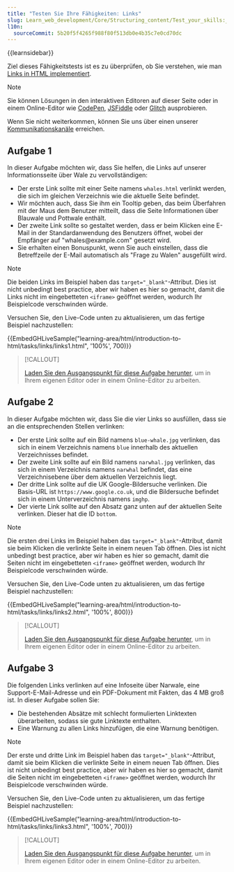 ```yaml
---
title: "Testen Sie Ihre Fähigkeiten: Links"
slug: Learn_web_development/Core/Structuring_content/Test_your_skills:_Links
l10n:
  sourceCommit: 5b20f5f4265f988f80f513db0e4b35c7e0cd70dc
---
```


{{learnsidebar}}

Ziel dieses Fähigkeitstests ist es zu überprüfen, ob Sie verstehen, wie man [Links in HTML implementiert](/de/docs/Learn_web_development/Core/Structuring_content/Creating_links).

> [!NOTE]
> Sie können Lösungen in den interaktiven Editoren auf dieser Seite oder in einem Online-Editor wie [CodePen](https://codepen.io/), [JSFiddle](https://jsfiddle.net/) oder [Glitch](https://glitch.com/) ausprobieren.
>
> Wenn Sie nicht weiterkommen, können Sie uns über einen unserer [Kommunikationskanäle](/de/docs/MDN/Community/Communication_channels) erreichen.

## Aufgabe 1

In dieser Aufgabe möchten wir, dass Sie helfen, die Links auf unserer Informationsseite über Wale zu vervollständigen:

- Der erste Link sollte mit einer Seite namens `whales.html` verlinkt werden, die sich im gleichen Verzeichnis wie die aktuelle Seite befindet.
- Wir möchten auch, dass Sie ihm ein Tooltip geben, das beim Überfahren mit der Maus dem Benutzer mitteilt, dass die Seite Informationen über Blauwale und Pottwale enthält.
- Der zweite Link sollte so gestaltet werden, dass er beim Klicken eine E-Mail in der Standardanwendung des Benutzers öffnet, wobei der Empfänger auf "whales\@example.com" gesetzt wird.
- Sie erhalten einen Bonuspunkt, wenn Sie auch einstellen, dass die Betreffzeile der E-Mail automatisch als "Frage zu Walen" ausgefüllt wird.

> [!NOTE]
> Die beiden Links im Beispiel haben das `target="_blank"`-Attribut. Dies ist nicht unbedingt best practice, aber wir haben es hier so gemacht, damit die Links nicht im eingebetteten `<iframe>` geöffnet werden, wodurch Ihr Beispielcode verschwinden würde.

Versuchen Sie, den Live-Code unten zu aktualisieren, um das fertige Beispiel nachzustellen:

{{EmbedGHLiveSample("learning-area/html/introduction-to-html/tasks/links/links1.html", '100%', 700)}}

> [!CALLOUT]
>
> [Laden Sie den Ausgangspunkt für diese Aufgabe herunter](https://github.com/mdn/learning-area/blob/main/html/introduction-to-html/tasks/links/links1-download.html), um in Ihrem eigenen Editor oder in einem Online-Editor zu arbeiten.

## Aufgabe 2

In dieser Aufgabe möchten wir, dass Sie die vier Links so ausfüllen, dass sie an die entsprechenden Stellen verlinken:

- Der erste Link sollte auf ein Bild namens `blue-whale.jpg` verlinken, das sich in einem Verzeichnis namens `blue` innerhalb des aktuellen Verzeichnisses befindet.
- Der zweite Link sollte auf ein Bild namens `narwhal.jpg` verlinken, das sich in einem Verzeichnis namens `narwhal` befindet, das eine Verzeichnisebene über dem aktuellen Verzeichnis liegt.
- Der dritte Link sollte auf die UK Google-Bildersuche verlinken. Die Basis-URL ist `https://www.google.co.uk`, und die Bildersuche befindet sich in einem Unterverzeichnis namens `imghp`.
- Der vierte Link sollte auf den Absatz ganz unten auf der aktuellen Seite verlinken. Dieser hat die ID `bottom`.

> [!NOTE]
> Die ersten drei Links im Beispiel haben das `target="_blank"`-Attribut, damit sie beim Klicken die verlinkte Seite in einem neuen Tab öffnen. Dies ist nicht unbedingt best practice, aber wir haben es hier so gemacht, damit die Seiten nicht im eingebetteten `<iframe>` geöffnet werden, wodurch Ihr Beispielcode verschwinden würde.

Versuchen Sie, den Live-Code unten zu aktualisieren, um das fertige Beispiel nachzustellen:

{{EmbedGHLiveSample("learning-area/html/introduction-to-html/tasks/links/links2.html", '100%', 800)}}

> [!CALLOUT]
>
> [Laden Sie den Ausgangspunkt für diese Aufgabe herunter](https://github.com/mdn/learning-area/blob/main/html/introduction-to-html/tasks/links/links2-download.html), um in Ihrem eigenen Editor oder in einem Online-Editor zu arbeiten.

## Aufgabe 3

Die folgenden Links verlinken auf eine Infoseite über Narwale, eine Support-E-Mail-Adresse und ein PDF-Dokument mit Fakten, das 4 MB groß ist. In dieser Aufgabe sollen Sie:

- Die bestehenden Absätze mit schlecht formulierten Linktexten überarbeiten, sodass sie gute Linktexte enthalten.
- Eine Warnung zu allen Links hinzufügen, die eine Warnung benötigen.

> [!NOTE]
> Der erste und dritte Link im Beispiel haben das `target="_blank"`-Attribut, damit sie beim Klicken die verlinkte Seite in einem neuen Tab öffnen. Dies ist nicht unbedingt best practice, aber wir haben es hier so gemacht, damit die Seiten nicht im eingebetteten `<iframe>` geöffnet werden, wodurch Ihr Beispielcode verschwinden würde.

Versuchen Sie, den Live-Code unten zu aktualisieren, um das fertige Beispiel nachzustellen:

{{EmbedGHLiveSample("learning-area/html/introduction-to-html/tasks/links/links3.html", '100%', 700)}}

> [!CALLOUT]
>
> [Laden Sie den Ausgangspunkt für diese Aufgabe herunter](https://github.com/mdn/learning-area/blob/main/html/introduction-to-html/tasks/links/links3-download.html), um in Ihrem eigenen Editor oder in einem Online-Editor zu arbeiten.
